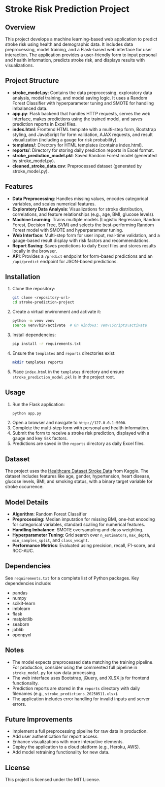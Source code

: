 # Stroke Risk Prediction Project

## Overview
This project develops a machine learning-based web application to predict stroke risk using health and demographic data. It includes data preprocessing, model training, and a Flask-based web interface for user interaction. The application provides a user-friendly form to input personal and health information, predicts stroke risk, and displays results with visualizations.

## Project Structure
- **stroke_model.py**: Contains the data preprocessing, exploratory data analysis, model training, and model saving logic. It uses a Random Forest Classifier with hyperparameter tuning and SMOTE for handling imbalanced data.
- **app.py**: Flask backend that handles HTTP requests, serves the web interface, makes predictions using the trained model, and saves prediction reports in Excel files.
- **index.html**: Frontend HTML template with a multi-step form, Bootstrap styling, and JavaScript for form validation, AJAX requests, and result visualization (including a gauge for risk probability).
- **templates/**: Directory for HTML templates (contains index.html).
- **reports/**: Directory for storing daily prediction reports in Excel format.
- **stroke_prediction_model.pkl**: Saved Random Forest model (generated by stroke_model.py).
- **cleaned_stroke_data.csv**: Preprocessed dataset (generated by stroke_model.py).

## Features
- **Data Preprocessing**: Handles missing values, encodes categorical variables, and scales numerical features.
- **Exploratory Data Analysis**: Visualizations for stroke distribution, correlations, and feature relationships (e.g., age, BMI, glucose levels).
- **Machine Learning**: Trains multiple models (Logistic Regression, Random Forest, Decision Tree, SVM) and selects the best-performing Random Forest model with SMOTE and hyperparameter tuning.
- **Web Interface**: Multi-step form for user input, real-time validation, and a gauge-based result display with risk factors and recommendations.
- **Report Saving**: Saves predictions to daily Excel files and stores results locally in the browser.
- **API**: Provides a `/predict` endpoint for form-based predictions and an `/api/predict` endpoint for JSON-based predictions.

## Installation
1. Clone the repository:
   ```bash
   git clone <repository-url>
   cd stroke-prediction-project
   ```
2. Create a virtual environment and activate it:
   ```bash
   python -m venv venv
   source venv/bin/activate  # On Windows: venv\Scripts\activate
   ```
3. Install dependencies:
   ```bash
   pip install -r requirements.txt
   ```
4. Ensure the `templates` and `reports` directories exist:
   ```bash
   mkdir templates reports
   ```
5. Place `index.html` in the `templates` directory and ensure `stroke_prediction_model.pkl` is in the project root.

## Usage
1. Run the Flask application:
   ```bash
   python app.py
   ```
2. Open a browser and navigate to `http://127.0.0.1:5000`.
3. Complete the multi-step form with personal and health information.
4. Submit the form to receive a stroke risk prediction, displayed with a gauge and key risk factors.
5. Predictions are saved in the `reports` directory as daily Excel files.

## Dataset
The project uses the [Healthcare Dataset Stroke Data](https://www.kaggle.com/datasets/fedesoriano/stroke-prediction-dataset) from Kaggle. The dataset includes features like age, gender, hypertension, heart disease, glucose levels, BMI, and smoking status, with a binary target variable for stroke occurrence.

## Model Details
- **Algorithm**: Random Forest Classifier
- **Preprocessing**: Median imputation for missing BMI, one-hot encoding for categorical variables, standard scaling for numerical features.
- **Handling Imbalance**: SMOTE oversampling and class weighting.
- **Hyperparameter Tuning**: Grid search over `n_estimators`, `max_depth`, `min_samples_split`, and `class_weight`.
- **Performance Metrics**: Evaluated using precision, recall, F1-score, and ROC-AUC.

## Dependencies
See `requirements.txt` for a complete list of Python packages. Key dependencies include:
- pandas
- numpy
- scikit-learn
- imblearn
- flask
- matplotlib
- seaborn
- joblib
- openpyxl

## Notes
- The model expects preprocessed data matching the training pipeline. For production, consider using the commented full pipeline in `stroke_model.py` for raw data processing.
- The web interface uses Bootstrap, jQuery, and XLSX.js for frontend functionality.
- Prediction reports are stored in the `reports` directory with daily filenames (e.g., `stroke_predictions_20250511.xlsx`).
- The application includes error handling for invalid inputs and server errors.

## Future Improvements
- Implement a full preprocessing pipeline for raw data in production.
- Add user authentication for report access.
- Enhance visualizations with more interactive elements.
- Deploy the application to a cloud platform (e.g., Heroku, AWS).
- Add model retraining functionality for new data.

## License
This project is licensed under the MIT License.